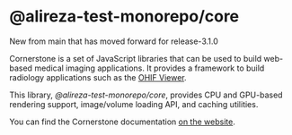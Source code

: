 # @alireza-test-monorepo/core

New from main that has moved forward for release-3.1.0

Cornerstone is a set of JavaScript libraries that can be used to build web-based medical imaging applications. It provides a framework to build radiology applications such as the [OHIF Viewer](https://ohif.org/).

This library, _@alireza-test-monorepo/core_, provides CPU and GPU-based rendering support, image/volume loading API, and caching utilities.

You can find the Cornerstone documentation [on the website](https://cornerstonejs.org/).
